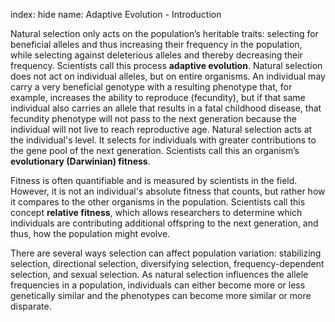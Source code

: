 index: hide
name: Adaptive Evolution - Introduction

Natural selection only acts on the population’s heritable traits: selecting for beneficial alleles and thus increasing their frequency in the population, while selecting against deleterious alleles and thereby decreasing their frequency. Scientists call this process  **adaptive evolution**. Natural selection does not act on individual alleles, but on entire organisms. An individual may carry a very beneficial genotype with a resulting phenotype that, for example, increases the ability to reproduce (fecundity), but if that same individual also carries an allele that results in a fatal childhood disease, that fecundity phenotype will not pass to the next generation because the individual will not live to reach reproductive age. Natural selection acts at the individual's level. It selects for individuals with greater contributions to the gene pool of the next generation. Scientists call this an organism’s  **evolutionary (Darwinian) fitness**.

Fitness is often quantifiable and is measured by scientists in the field. However, it is not an individual's absolute fitness that counts, but rather how it compares to the other organisms in the population. Scientists call this concept  **relative fitness**, which allows researchers to determine which individuals are contributing additional offspring to the next generation, and thus, how the population might evolve.

There are several ways selection can affect population variation: stabilizing selection, directional selection, diversifying selection, frequency-dependent selection, and sexual selection. As natural selection influences the allele frequencies in a population, individuals can either become more or less genetically similar and the phenotypes can become more similar or more disparate.
